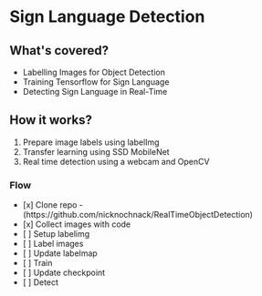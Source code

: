 # Sign Language Detection

## What's covered?
<ul>
<li>Labelling Images for Object Detection</li>
<li>Training Tensorflow for Sign Language</li>
<li>Detecting Sign Language in Real-Time</li>
</ul>


## How it works?
1. Prepare image labels using labelImg <br>
2. Transfer learning using SSD MobileNet <br>
3. Real time detection using a webcam and OpenCV

### Flow
<ul>
<li>[x] Clone repo - (https://github.com/nicknochnack/RealTimeObjectDetection)</li>
<li>[x] Collect images with code</li>
<li>[ ] Setup labelimg</li>
<li>[ ] Label images</li>
<li>[ ] Update labelmap</li>
<li>[ ] Train</li>
<li>[ ] Update checkpoint</li>
<li>[ ] Detect</li>
</ul>


